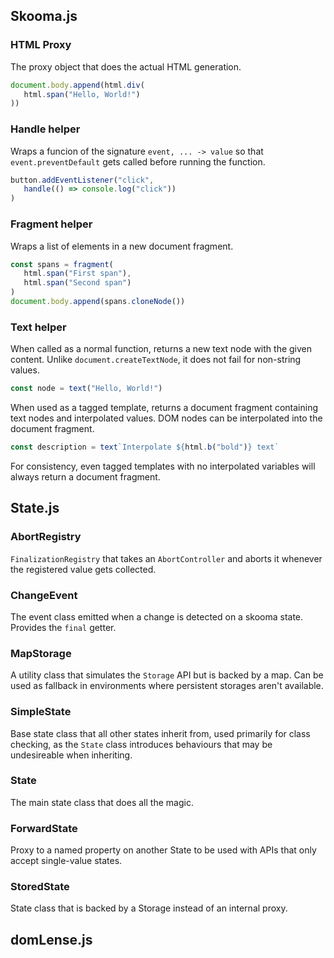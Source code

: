 ## Skooma.js

### HTML Proxy

The proxy object that does the actual HTML generation.

```js
document.body.append(html.div(
   html.span("Hello, World!")
))
```

### Handle helper

Wraps a funcion of the signature `event, ... -> value` so that
`event.preventDefault` gets called before running the function.

```js
button.addEventListener("click",
   handle(() => console.log("click"))
)
```

### Fragment helper

Wraps a list of elements in a new document fragment.

```js
const spans = fragment(
   html.span("First span"),
   html.span("Second span")
)
document.body.append(spans.cloneNode())
```

### Text helper

When called as a normal function, returns a new text node with the given
content. Unlike `document.createTextNode`, it does not fail for non-string
values.

```js
const node = text("Hello, World!")
```

When used as a tagged template, returns a document fragment containing text
nodes and interpolated values. DOM nodes can be interpolated into the document
fragment.

```js
const description = text`Interpolate ${html.b("bold")} text`
```

For consistency, even tagged templates with no interpolated variables will
always return a document fragment.

## State.js

### AbortRegistry

`FinalizationRegistry` that takes an `AbortController` and aborts it whenever
the registered value gets collected.

### ChangeEvent

The event class emitted when a change is detected on a skooma state.
Provides the `final` getter.

### MapStorage

A utility class that simulates the `Storage` API but is backed by a map. Can be
used as fallback in environments where persistent storages aren't available.

### SimpleState

Base state class that all other states inherit from, used primarily for class
checking, as the `State` class introduces behaviours that may be undesireable
when inheriting.

### State

The main state class that does all the magic.

### ForwardState

Proxy to a named property on another State to be used with APIs that only accept
single-value states.

### StoredState

State class that is backed by a Storage instead of an internal proxy.

## domLense.js
